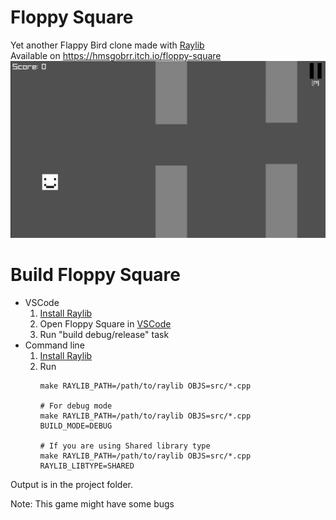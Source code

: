 # Floppy Square
Yet another Flappy Bird clone made with [Raylib](https://www.raylib.com)\
Available on https://hmsgobrr.itch.io/floppy-square
![Screenshot](./Screenshot.png)
# Build Floppy Square
* VSCode
    1. [Install Raylib](https://github.com/raysan5/raylib/wiki)
    2. Open Floppy Square in [VSCode](https://code.visualstudio.com/)
    3. Run "build debug/release" task
* Command line
    1. [Install Raylib](https://github.com/raysan5/raylib/wiki)
    2. Run
        ```
        make RAYLIB_PATH=/path/to/raylib OBJS=src/*.cpp

        # For debug mode
        make RAYLIB_PATH=/path/to/raylib OBJS=src/*.cpp BUILD_MODE=DEBUG
    
        # If you are using Shared library type
        make RAYLIB_PATH=/path/to/raylib OBJS=src/*.cpp RAYLIB_LIBTYPE=SHARED
        ```

Output is in the project folder.

Note: This game might have some bugs